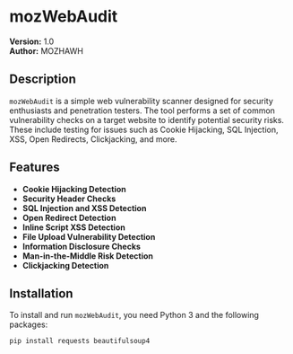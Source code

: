 # mozWebAudit

**Version:** 1.0  
**Author:** MOZHAWH

## Description

`mozWebAudit` is a simple web vulnerability scanner designed for security enthusiasts and penetration testers. The tool performs a set of common vulnerability checks on a target website to identify potential security risks. These include testing for issues such as Cookie Hijacking, SQL Injection, XSS, Open Redirects, Clickjacking, and more.

## Features

- **Cookie Hijacking Detection**
- **Security Header Checks**
- **SQL Injection and XSS Detection**
- **Open Redirect Detection**
- **Inline Script XSS Detection**
- **File Upload Vulnerability Detection**
- **Information Disclosure Checks**
- **Man-in-the-Middle Risk Detection**
- **Clickjacking Detection**

## Installation

To install and run `mozWebAudit`, you need Python 3 and the following packages:

```bash
pip install requests beautifulsoup4

